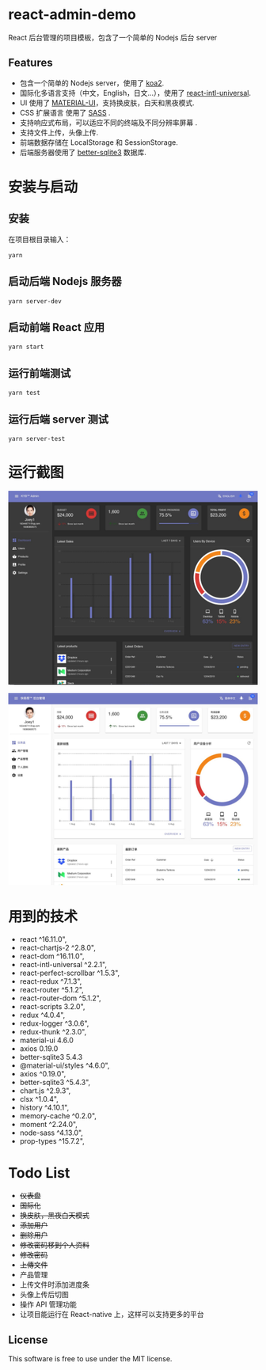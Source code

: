# react-admin-demo

React 后台管理的项目模板，包含了一个简单的 Nodejs 后台 server

## Features

- 包含一个简单的 Nodejs server，使用了 [koa2](https://github.com/koajs/koa).
- 国际化多语言支持（中文，English，日文...），使用了 [react-intl-universal](https://github.com/alibaba/react-intl-universal).
- UI 使用了 [MATERIAL-UI](https://material-ui.com/)，支持换皮肤，白天和黑夜模式.
- CSS 扩展语言 使用了 [SASS](https://sass-lang.com/) .
- 支持响应式布局，可以适应不同的终端及不同分辨率屏幕 .
- 支持文件上传，头像上传.
- 前端数据存储在 LocalStorage 和 SessionStorage.
- 后端服务器使用了 [better-sqlite3](https://github.com/JoshuaWise/better-sqlite3) 数据库.

# 安装与启动

## 安装

在项目根目录输入：

```shell
yarn
```

## 启动后端 Nodejs 服务器

```shell
yarn server-dev
```

## 启动前端 React 应用

```shell
yarn start
```

## 运行前端测试

```shell
yarn test
```

## 运行后端 server 测试

```shell
yarn server-test
```

# 运行截图

![Image text](public/images/demo/dark_demo.jpg)

![Image text](public/images/demo/light_demo.jpg)

# 用到的技术

- react ^16.11.0",
- react-chartjs-2 ^2.8.0",
- react-dom ^16.11.0",
- react-intl-universal ^2.2.1",
- react-perfect-scrollbar ^1.5.3",
- react-redux ^7.1.3",
- react-router ^5.1.2",
- react-router-dom ^5.1.2",
- react-scripts 3.2.0",
- redux ^4.0.4",
- redux-logger ^3.0.6",
- redux-thunk ^2.3.0",
- material-ui 4.6.0
- axios 0.19.0
- better-sqlite3 5.4.3
- @material-ui/styles ^4.6.0",
- axios ^0.19.0",
- better-sqlite3 ^5.4.3",
- chart.js ^2.9.3",
- clsx ^1.0.4",
- history ^4.10.1",
- memory-cache ^0.2.0",
- moment ^2.24.0",
- node-sass ^4.13.0",
- prop-types ^15.7.2",

# Todo List

- ~~仪表盘~~
- ~~国际化~~
- ~~换皮肤，黑夜白天模式~~
- ~~添加用户~~
- ~~删除用户~~
- ~~修改密码移到个人资料~~
- ~~修改密码~~
- ~~上傳文件~~
- 产品管理
- 上传文件时添加进度条
- 头像上传后切图
- 操作 API 管理功能
- 让项目能运行在 React-native 上，这样可以支持更多的平台

## License

This software is free to use under the MIT license.

